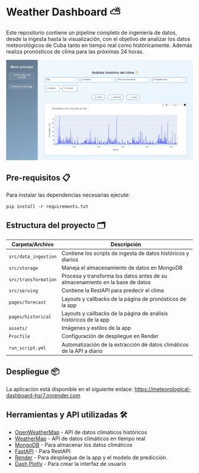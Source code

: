 # Weather Dashboard ⛅

Este repositorio contiene un pipeline completo de ingeniería de datos, desde la ingesta hasta la visualización, con el objetivo de analizar los datos meteorológicos de Cuba tanto en tiempo real como históricamente. Además realiza pronósticos de clima para las próximas 24 horas.

![Weather Dashboard](assets/app.png)

## Pre-requisitos 📋

Para instalar las dependencias necesarias ejecute:

```
pip install -r requirements.txt
```

## Estructura del proyecto 🗂️

| Carpeta/Archivo       | Descripción                                              |
|-----------------------|----------------------------------------------------------|
| `src/data_ingestion`  | Contiene los scripts de ingesta de datos históricos y diarios |
| `src/storage`         | Maneja el almacenamiento de datos en MongoDB             |
| `src/transformation`  | Procesa y transforma los datos antes de su almacenamiento en la base de datos |
| `src/serving`         | Contiene la RestAPI para predecir el clima               |
| `pages/forecast`      | Layouts y callbacks de la página de pronósticos de la app |
| `pages/historical`    | Layouts y callbacks de la página de análisis históricos de la app |
| `assets/`            | Imágenes y estilos de la app                             |
| `Procfile`           | Configuración de despliegue en Render                    |
| `run_script.yml`     | Automatización de la extracción de datos climáticos de la API a diario |

## Despliegue 📦

La aplicación está disponible en el siguiente enlace: <https://meteorological-dashboard-hsr7.onrender.com>

## Herramientas y API utilizadas 🛠️

* [OpenWeatherMap](https://openweathermap.org/) - API de datos climáticos históricos
* [WeatherMap](https://www.weatherapi.com/) - API de datos climáticos en tiempo real
* [MongoDB](https://www.mongodb.com/) - Para almacenar los datos climáticos
* [FastAPI](https://fastapi.tiangolo.com/) - Para RestAPI
* [Render](https://render.com/) - Para despliegue de la app y el modelo de predicción.
* [Dash Plotly](https://dash.plotly.com/) - Para crear la interfaz de usuario
